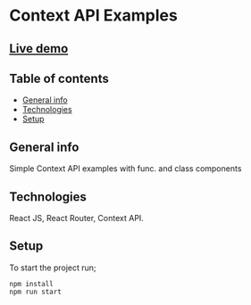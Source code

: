 # Context API Examples

## [Live demo](https://react-context-example.vercel.app/)

## Table of contents

- [General info](#general-info)
- [Technologies](#technologies)
- [Setup](#Setup)

## General info

Simple Context API examples with func. and class components

## Technologies

React JS, React Router, Context API.

## Setup

To start the project run;

```
npm install
npm run start
```
